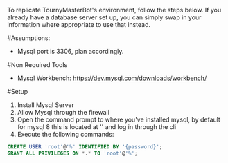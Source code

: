To replicate TournyMasterBot's environment, follow the steps below. If you already have a database server set up, you can simply swap in your information where appropriate to use that instead.

#Assumptions: 
- Mysql port is 3306, plan accordingly.

#Non Required Tools
- Mysql Workbench: https://dev.mysql.com/downloads/workbench/

#Setup
1. Install Mysql Server
2. Allow Mysql through the firewall
3. Open the command prompt to where you've installed mysql, by default for mysql 8 this is located at '' and log in through the cli
4. Execute the following commands:

```sql
CREATE USER 'root'@'%' IDENTIFIED BY '{password}';
GRANT ALL PRIVILEGES ON *.* TO 'root'@'%';
```
